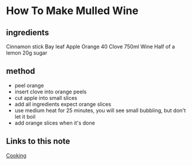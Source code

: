 # How To Make Mulled Wine


## ingredients

Cinnamon stick
Bay leaf
Apple
Orange
40 Clove
750ml Wine
Half of a lemon
20g sugar

## method

- peel orange
- insert clove into orange peels
- cut apple into small slices
- add all ingredients expect orange slices
- use medium heat for 25 minutes, you will see small bubbling, but don't let it boil
- add orange slices when it's done
## Links to this note

[Cooking](cooking.md)
